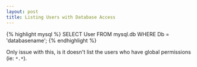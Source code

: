 ```yaml
---
layout: post
title: Listing Users with Database Access
---
```


{% highlight mysql %}
SELECT User FROM mysql.db WHERE Db = 'databasename';
{% endhighlight %}

Only issue with this, is it doesn't list the users who have global permissions
(ie: `*.*`).

